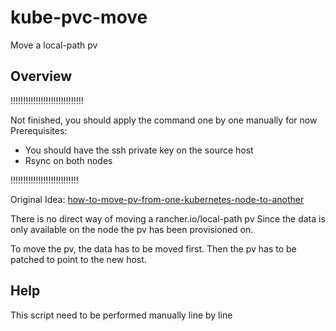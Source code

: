# kube-pvc-move

Move a local-path pv

## Overview

!!!!!!!!!!!!!!!!!!!!!!!!!!!!!

Not finished, you should apply the command one by one manually for now
Prerequisites:
* You should have the ssh private key on the source host
* Rsync on both nodes

!!!!!!!!!!!!!!!!!!!!!!!!!!!

Original Idea: [how-to-move-pv-from-one-kubernetes-node-to-another](https://stackoverflow.com/questions/71708673/how-to-move-pv-from-one-kubernetes-node-to-another)

There is no direct way of moving a rancher.io/local-path pv
Since the data is only available on the node the pv has been provisioned on.

To move the pv, the data has to be moved first. Then the pv has to be patched to point to the new host.



## Help

This script need to be performed manually line by line

